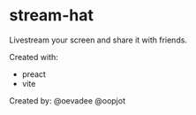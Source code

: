 # stream-hat
Livestream your screen and share it with friends.

Created with:
- preact
- vite


Created by:
@oevadee
@oopjot
